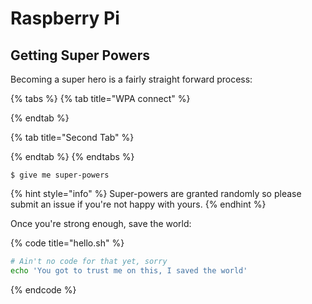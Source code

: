 # Raspberry Pi

## Getting Super Powers

Becoming a super hero is a fairly straight forward process:

{% tabs %}
{% tab title="WPA connect" %}

{% endtab %}

{% tab title="Second Tab" %}

{% endtab %}
{% endtabs %}

```
$ give me super-powers
```

{% hint style="info" %}
 Super-powers are granted randomly so please submit an issue if you're not happy with yours.
{% endhint %}

Once you're strong enough, save the world:

{% code title="hello.sh" %}
```bash
# Ain't no code for that yet, sorry
echo 'You got to trust me on this, I saved the world'
```
{% endcode %}



